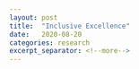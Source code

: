 ```yaml
---
layout: post
title:  "Inclusive Excellence"
date:   2020-08-20
categories: research
excerpt_separator: <!--more-->
---
```


[jekyll-docs]: https://jekyllrb.com/docs/home
[jekyll-gh]:   https://github.com/jekyll/jekyll
[jekyll-talk]: https://talk.jekyllrb.com/
